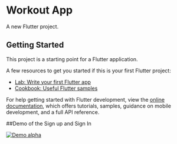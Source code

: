 # Workout App

A new Flutter project.

## Getting Started

This project is a starting point for a Flutter application.

A few resources to get you started if this is your first Flutter project:

- [Lab: Write your first Flutter app](https://docs.flutter.dev/get-started/codelab)
- [Cookbook: Useful Flutter samples](https://docs.flutter.dev/cookbook)

For help getting started with Flutter development, view the
[online documentation](https://docs.flutter.dev/), which offers tutorials,
samples, guidance on mobile development, and a full API reference.


##Demo of the Sign up and Sign In

[![Demo  alpha](https://share.gifyoutube.com/KzB6Gb.gif)](https://www.youtube.com/watch?v=ek1j272iAmc)
